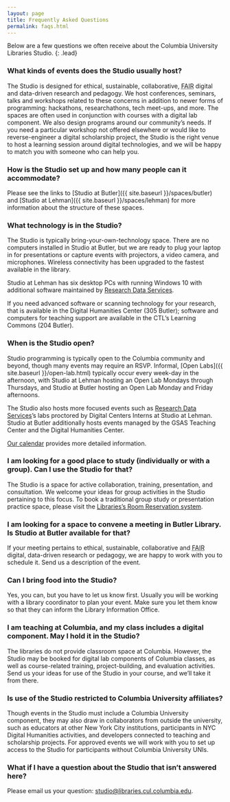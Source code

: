 ```yaml
---
layout: page
title: Frequently Asked Questions
permalink: faqs.html
---
```


Below are a few questions we often receive about the Columbia University Libraries Studio.
{: .lead}

### What kinds of events does the Studio usually host?

The Studio is designed for ethical, sustainable, collaborative, <abbr
title="Findable, Accessible, Interoperable, Reusable" class="initialism">FAIR</abbr> digital
and data-driven research and pedagogy.  We host conferences, seminars, talks
and workshops related to these concerns in addition to newer forms of
programming: hackathons, researchathons, tech meet-ups, and more. The spaces
are often used in conjunction with courses with a digital lab component. We
also design programs around our community’s needs. If you need a particular
workshop not offered elsewhere or would like to reverse-engineer a digital
scholarship project, the Studio is the right venue to host a learning session
around digital technologies, and we will be happy to match you with someone
who can help you.

### How is the Studio set up and how many people can it accommodate?

Please see the links to [Studio at Butler]({{ site.baseurl }}/spaces/butler)
and [Studio at Lehman]({{ site.baseurl }}/spaces/lehman) for more information
about the structure of these spaces.

### What technology is in the Studio?

The Studio is typically bring-your-own-technology space. There are no
computers installed in Studio at Butler, but we are ready to plug your laptop
in for presentations or capture events with projectors, a video camera, and
microphones. Wireless connectivity has been upgraded to the fastest available
in the library.

Studio at Lehman has six desktop PCs with running Windows 10 with additional
software maintained by [Research Data
Services](https://library.columbia.edu/services/research-data-services.html).

If you need advanced software or scanning technology for your research, that
is available in the Digital Humanities Center (305 Butler); software and
computers for teaching support are available in the CTL’s Learning Commons
(204 Butler).

### When is the Studio open?

Studio programming is typically open to the Columbia community and beyond,
though many events may require an RSVP. Informal, [Open Labs]({{ site.baseurl
}}/open-lab.html) typically occur every week-day in the afternoon, with Studio at
Lehman hosting an Open Lab Mondays through Thursdays, and Studio at Butler
hosting an Open Lab Monday and Friday afternoons.

The Studio also hosts more focused events such as [Research Data
Services](https://library.columbia.edu/services/research-data-services.html)’s
labs proctored by Digital Centers Interns at Studio at Lehman. Studio at
Butler additionally hosts events managed by the GSAS Teaching Center and the
Digital Humanities Center. 

[Our
calendar](https://library.columbia.edu/services/research-data-services/events.html)
provides more detailed information.

### I am looking for a good place to study (individually or with a group). Can I use the Studio for that?

The Studio is a space for active collaboration, training, presentation, and
consultation. We welcome your ideas for group activities in the Studio
pertaining to this focus. To book a traditional group study or presentation
practice space, please visit the [Libraries’s Room Reservation
system](https://roomreservations.cul.columbia.edu/).

### I am looking for a space to convene a meeting in Butler Library. Is Studio at Butler available for that?

If your meeting pertains to ethical, sustainable, collaborative and <abbr
title="Findable, Accessible, Interoperable, Reusable" class="initialism">FAIR</abbr>
digital, data-driven research or pedagogy, we are happy to work with you to
schedule it. Send us a description of the event.

### Can I bring food into the Studio?

Yes, you can, but you have to let us know first. Usually you will be working
with a library coordinator to plan your event. Make sure you let them know so
that they can inform the Library Information Office.

### I am teaching at Columbia, and my class includes a digital component. May I hold it in the Studio?

The libraries do not provide classroom space at Columbia. However, the 
Studio may be booked for digital lab components of Columbia classes, as well
as course-related training, project-building, and evaluation activities. Send
us your ideas for use of the Studio in your course, and we’ll take it from
there.

### Is use of the Studio restricted to Columbia University affiliates?

Though events in the Studio must include a Columbia University component, they
may also draw in collaborators from outside the university, such as educators
at other New York City institutions, participants in NYC Digital Humanities
activities, and developers connected to teaching and scholarship projects. For
approved events we will work with you to set up access to the Studio for
participants without Columbia University UNIs.

### What if I have a question about the Studio that isn’t answered here?

Please email us your question: studio@libraries.cul.columbia.edu.
